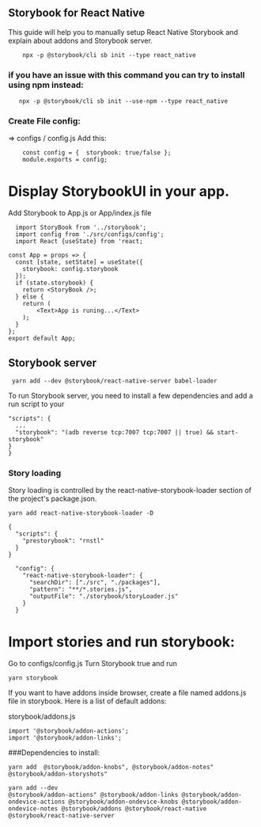 ## Storybook for React Native
This guide will help you to manually setup React Native Storybook and explain about addons and Storybook server.

```
    npx -p @storybook/cli sb init --type react_native

```
 ### if you have an issue with this command you can try to install using npm instead:
 ```
    npx -p @storybook/cli sb init --use-npm --type react_native

 ```

 ### Create File config: 
  => configs / config.js
     Add this: 
```
    const config = {  storybook: true/false };
    module.exports = config;

```
# Display StorybookUI in your app.
  
  Add Storybook to App.js or  App/index.js file
```
  import StoryBook from '../storybook';
  import config from './src/configs/config';
  import React {useState} from 'react;

```

```
const App = props => {
  const [state, setState] = useState({
    storybook: config.storybook
  });
  if (state.storybook) {
    return <StoryBook />;
  } else {
    return (
        <Text>App is runing...</Text>
    );
  }
};
export default App;

```

## Storybook server
```
 yarn add --dev @storybook/react-native-server babel-loader

```

To run Storybook server, you need to install a few dependencies and add a run script to your
```
"scripts": {
  ...
  "storybook": "(adb reverse tcp:7007 tcp:7007 || true) && start-storybook"
}
}
```
### Story loading

Story loading is controlled by the react-native-storybook-loader section of the project's package.json.

```
yarn add react-native-storybook-loader -D

```

```
{
  "scripts": {
    "prestorybook": "rnstl"
  }
}
```

```
  "config": {
    "react-native-storybook-loader": {
      "searchDir": ["./src", "./packages"],
      "pattern": "**/*.stories.js",
      "outputFile": "./storybook/storyLoader.js"
    }
  }
```

# Import stories and run storybook:

Go to configs/config.js
Turn Storybook true and run 
```
yarn storybook
```


If you want to have addons inside browser, create a file named addons.js file in storybook. Here is a list of default addons:

storybook/addons.js
```
import '@storybook/addon-actions';
import '@storybook/addon-links';
```


###Dependencies to install: 
```
yarn add  @storybook/addon-knobs", @storybook/addon-notes"  @storybook/addon-storyshots"

```

```
yarn add --dev
@storybook/addon-actions" @storybook/addon-links @storybook/addon-ondevice-actions @storybook/addon-ondevice-knobs @storybook/addon-ondevice-notes @storybook/addons @storybook/react-native @storybook/react-native-server

```
